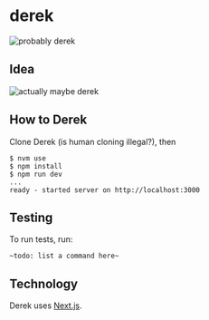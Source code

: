 # derek
![probably derek](https://i.imgur.com/Z7NuXv9.jpg)

## Idea

![actually maybe derek](https://i.imgur.com/YQ5E1ca.png)

## How to Derek

Clone Derek (is human cloning illegal?), then

    $ nvm use
    $ npm install
    $ npm run dev
    ...
    ready - started server on http://localhost:3000

## Testing

To run tests, run:

```
~todo: list a command here~
```

## Technology

Derek uses [Next.js](https://nextjs.org).

